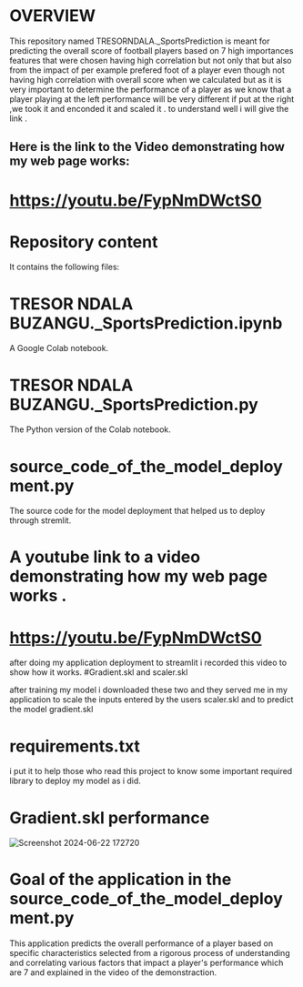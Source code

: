 # OVERVIEW

This repository named TRESORNDALA._SportsPrediction is meant for predicting the overall score of football players based on 7 high importances features that were chosen having high correlation but not only that but also from the impact of per example prefered foot of a player even though not having high correlation with overall score when we calculated but as it is very important to determine the performance of a player as we know that a player playing at the left performance will be very different if put at the right ,we took it and enconded it and scaled it . to understand well i will give the link .

 ## Here is the link to the Video demonstrating how my web page works:
     
            


 # https://youtu.be/FypNmDWctS0




 









# Repository content

It contains the following files:
# TRESOR NDALA BUZANGU._SportsPrediction.ipynb 

A Google Colab notebook.

# TRESOR NDALA BUZANGU._SportsPrediction.py

The Python version of the Colab notebook.

# source_code_of_the_model_deployment.py 


The source code for the model deployment that helped us to deploy through stremlit.


# A youtube link to a video demonstrating how my web page works .
 # https://youtu.be/FypNmDWctS0

after doing my application deployment to streamlit i recorded this video to show how it works.
#Gradient.skl and scaler.skl 

after training my model i downloaded these two and they served me in my application to scale the inputs entered by the users scaler.skl and to predict the model gradient.skl
# requirements.txt 

i put it to help those who read this project to know some important required library to deploy my model as i did.

# Gradient.skl performance

![Screenshot 2024-06-22 172720](https://github.com/Tresorndala/TRESORNDALABUZANGU._SportsPrediction/assets/169275280/f1e7c857-9a5f-4148-bd5c-b7f8a3256d02)


# Goal of the application in the source_code_of_the_model_deployment.py

This application predicts the overall performance of a player based on specific characteristics selected from a rigorous process of understanding and correlating various factors that impact a player's performance which are 7 and explained in the video of the demonstraction.
